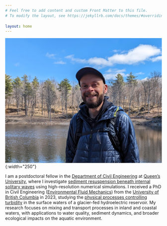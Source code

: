 ```yaml
---
# Feel free to add content and custom Front Matter to this file.
# To modify the layout, see https://jekyllrb.com/docs/themes/#overriding-theme-defaults

layout: home
---
```


![](img/avatar.jpg){:width="250"}

I am a postdoctoral fellow in the [Department of Civil Engineering][civil] at [Queen’s University][queens], where I investigate [sediment resuspension beneath internal solitary waves][aps] using high-resolution numerical simulations. I received a PhD in Civil Engineering ([Environmental Fluid Mechanics][ubcefm]) from the [University of British Columbia][ubc] in 2023, studying the [physical processes controlling turbidity][fate] in the surface waters of a glacier-fed hydroelectric reservoir. My research focuses on mixing and transport processes in inland and coastal waters, with applications to water quality, sediment dynamics, and broader ecological impacts on the aquatic environment.

[civil]: https://smithengineering.queensu.ca/civil/index
[queens]: https://www.queensu.ca
[aps]: https://ui.adsabs.harvard.edu/abs/2024APS..DFDL35005R/abstract
[ubcefm]: https://efm.civil.ubc.ca/
[ubc]: https://www.ubc.ca/
[fate]: https://link-springer-com.proxy.queensu.ca/article/10.1007/s10652-021-09815-4